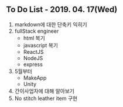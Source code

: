 To Do List - 2019. 04. 17(Wed)
---
1. markdown에 대한 단축키 익히기
2. fullStack engineer
    - html 복기
    - javascript 복기
    - ReactJS
    - NodeJS
    - express
3. 5월부터
    - MakeApp
    - Unity
4. 간이사업자에 대해 알아보기
5. No stitch leather item 구현
